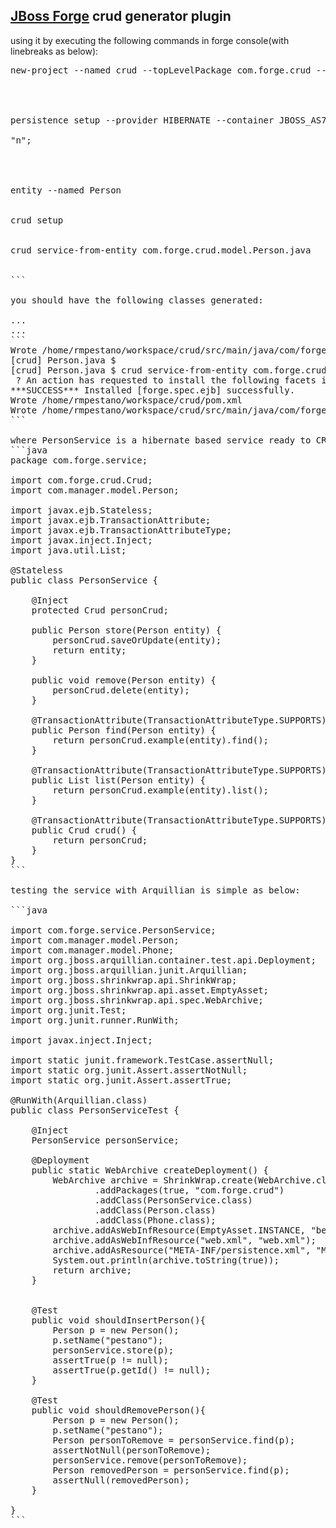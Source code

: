[JBoss Forge](forge.jboss.org/) crud generator plugin
-----------------------------------------------------

using it by executing the following commands in forge console(with linebreaks as below):
<pre>
new-project --named crud --topLevelPackage com.forge.crud --type war;
<br><br>   
    
persistence setup --provider HIBERNATE --container JBOSS_AS7;
   
"n";
   
   
   
   
entity --named Person

   
crud setup
    
   
crud service-from-entity com.forge.crud.model.Person.java
   
   
```

you should have the following classes generated:

...
...
```
Wrote /home/rmpestano/workspace/crud/src/main/java/com/forge/crud/Crud.java
[crud] Person.java $ 
[crud] Person.java $ crud service-from-entity com.forge.crud.model.Person.java
 ? An action has requested to install the following facets into your project [interface org.jboss.forge.spec.javaee.EJBFacet] continue? [Y/n] 
***SUCCESS*** Installed [forge.spec.ejb] successfully.
Wrote /home/rmpestano/workspace/crud/pom.xml
Wrote /home/rmpestano/workspace/crud/src/main/java/com/forge/service/PersonService.java
```

where PersonService is a hibernate based service ready to CRUD Person entity:
```java
package com.forge.service;

import com.forge.crud.Crud;
import com.manager.model.Person;

import javax.ejb.Stateless;
import javax.ejb.TransactionAttribute;
import javax.ejb.TransactionAttributeType;
import javax.inject.Inject;
import java.util.List;

@Stateless
public class PersonService {

    @Inject
    protected Crud<Person> personCrud;

    public Person store(Person entity) {
        personCrud.saveOrUpdate(entity);
        return entity;
    }

    public void remove(Person entity) {
        personCrud.delete(entity);
    }

    @TransactionAttribute(TransactionAttributeType.SUPPORTS)
    public Person find(Person entity) {
        return personCrud.example(entity).find();
    }

    @TransactionAttribute(TransactionAttributeType.SUPPORTS)
    public List<Person> list(Person entity) {
        return personCrud.example(entity).list();
    }

    @TransactionAttribute(TransactionAttributeType.SUPPORTS)
    public Crud crud() {
        return personCrud;
    }
}
```

testing the service with Arquillian is simple as below:

```java

import com.forge.service.PersonService;
import com.manager.model.Person;
import com.manager.model.Phone;
import org.jboss.arquillian.container.test.api.Deployment;
import org.jboss.arquillian.junit.Arquillian;
import org.jboss.shrinkwrap.api.ShrinkWrap;
import org.jboss.shrinkwrap.api.asset.EmptyAsset;
import org.jboss.shrinkwrap.api.spec.WebArchive;
import org.junit.Test;
import org.junit.runner.RunWith;

import javax.inject.Inject;

import static junit.framework.TestCase.assertNull;
import static org.junit.Assert.assertNotNull;
import static org.junit.Assert.assertTrue;

@RunWith(Arquillian.class)
public class PersonServiceTest {

    @Inject
    PersonService personService;

    @Deployment
    public static WebArchive createDeployment() {
        WebArchive archive = ShrinkWrap.create(WebArchive.class)
                .addPackages(true, "com.forge.crud")
                .addClass(PersonService.class)
                .addClass(Person.class)
                .addClass(Phone.class);
        archive.addAsWebInfResource(EmptyAsset.INSTANCE, "beans.xml");
        archive.addAsWebInfResource("web.xml", "web.xml");
        archive.addAsResource("META-INF/persistence.xml", "META-INF/persistence.xml");
        System.out.println(archive.toString(true));
        return archive;
    }


    @Test
    public void shouldInsertPerson(){
        Person p = new Person();
        p.setName("pestano");
        personService.store(p);
        assertTrue(p != null);
        assertTrue(p.getId() != null);
    }

    @Test
    public void shouldRemovePerson(){
        Person p = new Person();
        p.setName("pestano");
        Person personToRemove = personService.find(p);
        assertNotNull(personToRemove);
        personService.remove(personToRemove);
        Person removedPerson = personService.find(p);
        assertNull(removedPerson);
    }

}
```
